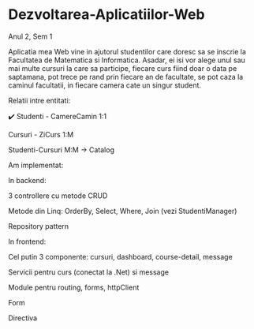 # Dezvoltarea-Aplicatiilor-Web
Anul 2, Sem 1


  Aplicatia mea Web vine in ajutorul studentilor care doresc sa se inscrie la Facultatea de Matematica si Informatica. Asadar, ei isi vor alege unul sau mai multe cursuri la care sa participe, fiecare curs fiind doar o data pe saptamana, pot trece pe rand prin fiecare an de facultate, se pot caza la caminul facultatii, in fiecare camera cate un singur student.


  Relatii intre entitati:
  
:heavy_check_mark: Studenti - CamereCamin 1:1

Cursuri - ZiCurs  1:M

Studenti-Cursuri M:M -> Catalog
 
 
 
  Am implementat:
  
In backend:

  3 controllere cu metode CRUD
  
  Metode din Linq: OrderBy, Select, Where, Join (vezi StudentiManager)
  
  Repository pattern
  
  
 In frontend:
 
  Cel putin 3 componente: cursuri, dashboard, course-detail, message
  
  Servicii pentru curs (conectat la .Net) si message
  
  Module pentru routing, forms, httpClient
  
  Form
  
  Directiva 
